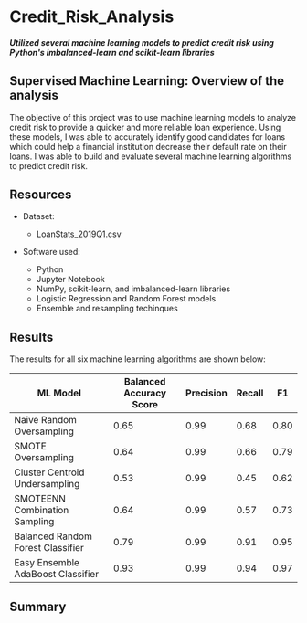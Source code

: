 # Credit_Risk_Analysis
#### *Utilized several machine learning models to predict credit risk using Python's imbalanced-learn and scikit-learn libraries*

## Supervised Machine Learning: Overview of the analysis

The objective of this project was to use machine learning models to analyze credit risk to provide a quicker and more reliable loan experience. Using these models, I was able to accurately identify good candidates for loans which could help a financial institution decrease their default rate on their loans. I was able to build and evaluate several machine learning algorithms to predict credit risk. 

## Resources
- Dataset: 
  - LoanStats_2019Q1.csv

- Software used:
  - Python
  - Jupyter Notebook
  - NumPy, scikit-learn, and imbalanced-learn libraries
  - Logistic Regression and Random Forest models
  - Ensemble and resampling techinques

## Results

The results for all six machine learning algorithms are shown below:


 | ML Model | Balanced Accuracy Score | Precision | Recall | F1 |
 | --- | --- | --- | --- | --- |
 | Naive Random Oversampling | 0.65 | 0.99 | 0.68 | 0.80 |
 | SMOTE Oversampling | 0.64 | 0.99 | 0.66 | 0.79 |
 | Cluster Centroid Undersampling | 0.53 | 0.99 | 0.45 | 0.62 | 
 | SMOTEENN Combination Sampling | 0.64 | 0.99 | 0.57 | 0.73 |
 | Balanced Random Forest Classifier | 0.79 | 0.99 | 0.91 | 0.95 |
 | Easy Ensemble AdaBoost Classifier | 0.93 | 0.99 | 0.94 | 0.97 |
 


## Summary



